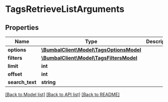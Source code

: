 # TagsRetrieveListArguments

## Properties
Name | Type | Description | Notes
------------ | ------------- | ------------- | -------------
**options** | [**\BumbalClient\Model\TagsOptionsModel**](TagsOptionsModel.md) |  | [optional] 
**filters** | [**\BumbalClient\Model\TagsFiltersModel**](TagsFiltersModel.md) |  | [optional] 
**limit** | **int** |  | [optional] 
**offset** | **int** |  | [optional] 
**search_text** | **string** |  | [optional] 

[[Back to Model list]](../README.md#documentation-for-models) [[Back to API list]](../README.md#documentation-for-api-endpoints) [[Back to README]](../README.md)


